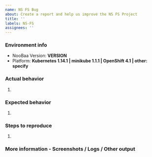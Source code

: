 ```yaml
---
name: NS FS Bug
about: Create a report and help us improve the NS FS Project
title: ''
labels: NS-FS
assignees: ''
---
```


### Environment info

- NooBaa Version: **VERSION**
- Platform: **Kubernetes 1.14.1 | minikube 1.1.1 | OpenShift 4.1 | other: specify**

### Actual behavior

1.

### Expected behavior

1.

### Steps to reproduce

1.

### More information - Screenshots / Logs / Other output
